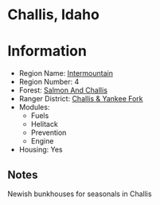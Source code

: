 
Challis, Idaho
==============
  
# Information  
* Region Name: [Intermountain]()  
* Region Number: 4  
* Forest: [Salmon And Challis](http://www.fs.usda.gov/scnf)  
* Ranger District: [Challis & Yankee Fork]()  
* Modules:  
  - Fuels  
  - Helitack  
  - Prevention  
  - Engine  
* Housing: Yes  
  
## Notes

Newish bunkhouses for seasonals in Challis 